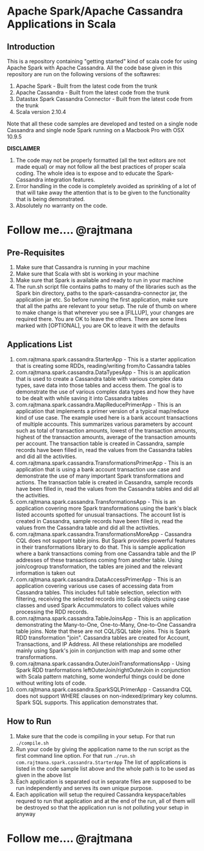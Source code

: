 # Apache Spark/Apache Cassandra Applications in Scala

## Introduction
This is a repository containing "getting started" kind of scala code for using Apache Spark with Apache Cassandra. All the code base given in this repository are run on the following versions of the softawres:

1. Apache Spark - Built from the latest code from the trunk
2. Apache Cassandra - Built from the latest code from the trunk
3. Datastax Spark Cassandra Connector - Built from the latest code from the trunk
4. Scala version 2.10.4

Note that all these code samples are developed and tested on a single node Cassandra and single node Spark running on a Macbook Pro with OSX 10.9.5

**DISCLAIMER**

1. The code may not be properly formatted (all the text editors are not made equal) or may not follow all the best practices of proper scala coding. The whole idea is to expose and to educate the Spark-Cassandra integration features.
2. Error handling in the code is completely avoided as sprinkling of a lot of that will take away the attention that is to be given to the functionality that is being demonstrated.
3. Absolutely no warranty on the code.

# Follow me.... @rajtmana

## Pre-Requisites
1. Make sure that Cassandra is running in your machine
2. Make sure that Scala with sbt is working in your machine
3. Make sure that Spark is available and ready to run in your machine
4. The run.sh script file contains paths to many of the libraries such as the Spark bin directory, paths to the spark-cassandra-connector jar, the application jar etc. So before running the first application, make sure that all the paths are relevant to your setup. The rule of thumb on where to make change is that wherever you see a [FILLUP], your changes are required there. You are OK to leave the others. There are some lines marked with [OPTIONAL], you are OK to leave it with the defaults

## Applications List
1. com.rajtmana.spark.cassandra.StarterApp - This is a starter application that is creating some RDDs, reading/writing from/to Cassandra tables
2. com.rajtmana.spark.cassandra.DataTypesApp - This is an application that is used to create a Cassandra table with various complex data types, save data into those tables and access them. The goal is to demonstrate the use of various complex data types and how they have to be dealt with while saving it into Cassandra tables
3. com.rajtmana.spark.cassandra.MapReducePrimerApp - This is an application that implements a primer version of a typical map/reduce kind of use case. The example used here is a bank account transactions of multiple accounts. This summarizes various parameters by account such as total of transaction amounts, lowest of the transaction amounts, highest of the transaction amounts, average of the transaction amounts per account. The transaction table is created in Cassandra, sample records have been filled in, read the values from the Cassandra tables and did all the activities.
4. com.rajtmana.spark.cassandra.TransformationsPrimerApp - This is an application that is using a bank account transaction use case and demonstrate the use of many important Spark transformations and actions. The transaction table is created in Cassandra, sample records have been filled in, read the values from the Cassandra tables and did all the activities.
5. com.rajtmana.spark.cassandra.TransformationsApp - This is an application covering more Spark transformations using the bank's black listed accounts spotted for unusual transactions. The account list is created in Cassandra, sample records have been filled in, read the values from the Cassandra table and did all the activities.
6. com.rajtmana.spark.cassandra.TransformationsMoreApp - Cassandra CQL does not support table joins. But Spark provides powerful features in their transformations library to do that. This is sample application where a bank transactions coming from one Cassandra table and the IP addresses of these transactions coming from another table. Using join/cogroup transformation, the tables are joined and the relevant information is taken out
7. com.rajtmana.spark.cassandra.DataAccessPrimerApp - This is an application covering various use cases of accessing data from Cassandra tables. This includes full table selection, selection with filtering, receiving the selected records into Scala objects using case classes and used Spark Accummulators to collect values while processing the RDD records.
8. com.rajtmana.spark.cassandra.TableJoinsApp - This is an application demonstrating the Many-to-One, One-to-Many, One-to-One Cassandra table joins. Note that these are not CQL/SQL table joins. This is Spark RDD transformation "join". Cassandra tables are created for Account, Transactions, and IP Address. All these relationships are modelled mainly using Spark's join in conjunction with map and some other transformations.
9. com.rajtmana.spark.cassandra.OuterJoinTransformationsApp - Using Spark RDD tranformations leftOuterJoin/rightOuterJoin in conjunction with Scala pattern matching, some wonderful things could be done without writing lots of code. 
10. com.rajtmana.spark.cassandra.SparkSQLPrimerApp - Cassandra CQL does not support WHERE clauses on non-indexed/primary key columns. Spark SQL supports. This application demonstrates that.


## How to Run
1. Make sure that the code is compiling in your setup. For that run ```./compile.sh ```
2. Run your code by giving the application name to the run script as the first command line option. For that run ```./run.sh com.rajtmana.spark.cassandra.StarterApp``` The list of applications is listed in the code sample list above and the whole path is to be used as given in the above list
3. Each application is separated out in separate files are supposed to be run independently and serves its own unique purpose. 
4. Each application will setup the required Cassandra keyspace/tables requred to run that application and at the end of the run, all of them will be destroyed so that the application run is not polluting your setup in anyway

# Follow me.... @rajtmana